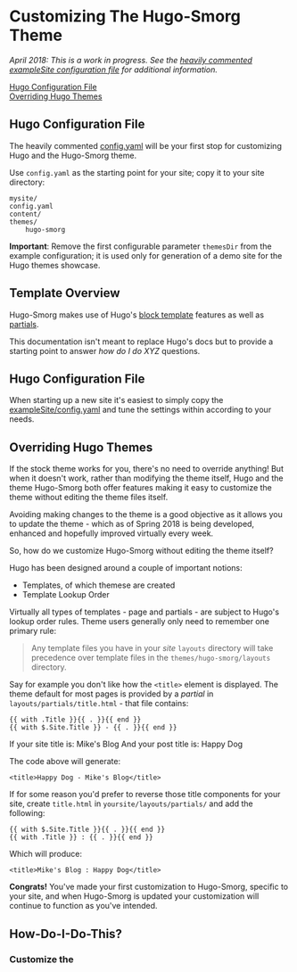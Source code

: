 # Customizing The Hugo-Smorg Theme

_April 2018: This is a work in progress. See the [heavily commented exampleSite configuration file](../exampleSite/config.yaml) for additional information._

[Hugo Configuration File](hugo-configuration-file)  
[Overriding Hugo Themes](overrriding-hugo-themes)  

## Hugo Configuration File

The heavily commented [config.yaml](../exampleSite/config.yaml) will be your
first stop for customizing Hugo and the Hugo-Smorg theme. 

Use `config.yaml` as the starting point for your site; copy it to your site
directory:

	mysite/
	config.yaml
	content/
	themes/
		hugo-smorg

**Important**: Remove the first configurable parameter `themesDir` from the
example configuration; it is used only for generation of a demo site for the
Hugo themes showcase.

## Template Overview

Hugo-Smorg makes use of Hugo's [block template](https://gohugo.io/templates/base/#define-the-base-template) features as well as [partials](https://gohugo.io/templates/partials/#use-partials-in-your-templates).

This documentation isn't meant to replace Hugo's docs but to provide a starting
point to answer _how do I do XYZ_ questions.

## Hugo Configuration File

When starting up a new site it's easiest to simply copy the
[exampleSite/config.yaml](./exampleSite/config.yaml) and tune the settings
within according to your needs. 



## Overriding Hugo Themes

If the stock theme works for you, there's no need to override anything! But
when it doesn't work, rather than modifying the theme itself, Hugo and the
theme Hugo-Smorg both offer features making it easy to customize the theme
without editing the theme files itself.

Avoiding making changes to the theme is a good objective as it allows you to
update the theme - which as of Spring 2018 is being developed, enhanced and
hopefully improved virtually every week.

So, how do we customize Hugo-Smorg without editing the theme itself?

Hugo has been designed around a couple of important notions:

* Templates, of which themese are created
* Template Lookup Order

Virtually all types of templates - page and partials - are subject to Hugo's
lookup order rules. Theme users generally only need to remember one primary
rule:

> Any template files you have in your _*site*_ `layouts` directory will take 
> precedence over template files in the `themes/hugo-smorg/layouts` directory.

Say for example you don't like how the `<title>` element is displayed. The
theme default for most pages is provided by a _partial_ in
`layouts/partials/title.html` - that file contains:

	{{ with .Title }}{{ . }}{{ end }}
	{{ with $.Site.Title }} - {{ . }}{{ end }}

If your site title is: Mike's Blog
And your post title is: Happy Dog

The code above will generate:

	<title>Happy Dog - Mike's Blog</title>

If for some reason you'd prefer to reverse those title components for your
site, create `title.html` in `yoursite/layouts/partials/` and add the
following:

	{{ with $.Site.Title }}{{ . }}{{ end }}
	{{ with .Title }} : {{ . }}{{ end }}

Which will produce:

	<title>Mike's Blog : Happy Dog</title>


**Congrats!** You've made your first customization to Hugo-Smorg, specific to
your site, and when Hugo-Smorg is updated your customization will continue to
function as you've intended.

## How-Do-I-Do-This?

### Customize the <title> element on regular pages

See the example above.

### Customize the "home" page (`layouts/_index.html`):

Home pages are special types of Hugo pages, which makes sense as they often
have a much different appearance than the rest of our site's page content.
You'll want to copy the Hugo-Smorg theme file as a starting point. In your site
directory:

	cd yoursite
	# will make the directory layouts if it doesn't exist
	mkdir -p layouts
	cp themes/hugo-smorg/layouts/_index.html layouts

And then edit your site `_index.html` as necessary.

### Change or Add Menu Items

In most cases editing the menu tree (example in `config.yaml`) will be
sufficient. Override `nav.html` with your own implementation if your needs
cannot be so met.

### Include Custom Javascript On Every Page

Copy from the theme partials directory to your site's partials the file
`js-body-bottom.html` and include your Javascript in the new file.


## Base Template

The base template for almost all your content files is found in
`_default/baseof.md`, a copy of which is included here.

The theme's base template makes heavy use of `blocks`; key blocks have default
content (e.g. *title*, *head*, etc.).  Site navigation and the primary page
content are inserted via the *nav* and *main* blocks.

Landing or "home" pages often have a different style than the rest of a site.
The Hugo-Smorg theme makes it easy to insert custom styles for a single page
(override the `head-custom` block) or for all pages on your site (use the
`head-custom.html` partial).

This pattern exists for major components of the site: `head`, `head-custom`,
`js-head`, `footer`, `js-microdata` and `js-body-bottom`.

The navigation partial `nav.html` is on some pages defined in a block; others
- notably the home or landing page, it is simply included wihtin the `main`
  block.


```go-html-template
<!DOCTYPE html> <!-- See docs/customizing.md for help -->
<html lang="{{ .Site.LanguageCode | default "en" }}">
<head>
	<title>
		{{- block "title" . -}}
			{{- partial "title.html" . -}}
		{{- end }}
	</title>
	{{- block "head" . -}}
		{{- partial "head.html" . -}}
	{{- end -}}
	{{- block "head-custom" . -}}
		{{- partial "head-custom.html" . -}}
	{{- end -}}
	{{- block "js-head" . -}}
		{{- if not .Site.BuildDrafts }}
			{{- template "_internal/google_analytics_async.html" . }}
		{{- end }}
	{{- end -}}
</head>
<body>
	{{- block "nav" . }}
	{{- end }}
	{{- block "main" . }}
	{{- end }}
	{{- block "footer" . }}
		{{- partial "footer.html" . -}}
	{{ end }}
	{{- block "js-microdata" . -}}
		{{- if ne .Kind "404" }}{{- partial "microdata/json-ld.html" . }}{{ end -}}
	{{- end }}
	{{- block "js-body-bottom" . -}}
		{{- partial "js-body-bottom.html" . -}}
	{{- end }}
</body>
</html>
```

_

